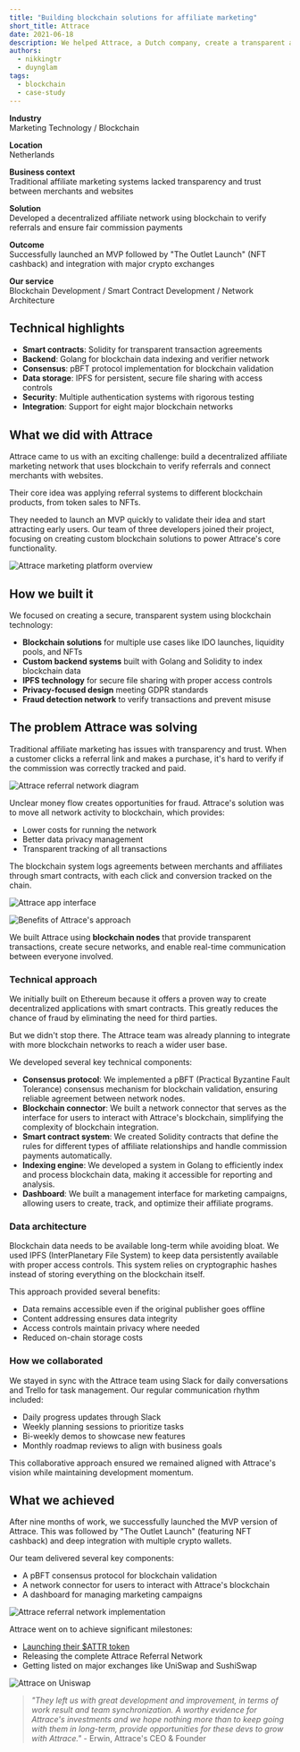 ```yaml
---
title: "Building blockchain solutions for affiliate marketing"
short_title: Attrace
date: 2021-06-18
description: We helped Attrace, a Dutch company, create a transparent affiliate marketing platform using blockchain technology that connects online merchants with websites in a secure, fraud-resistant way.
authors: 
  - nikkingtr
  - duynglam
tags: 
  - blockchain
  - case-study
---
```


**Industry**\
Marketing Technology / Blockchain

**Location**\
Netherlands

**Business context**\
Traditional affiliate marketing systems lacked transparency and trust between merchants and websites

**Solution**\
Developed a decentralized affiliate network using blockchain to verify referrals and ensure fair commission payments

**Outcome**\
Successfully launched an MVP followed by "The Outlet Launch" (NFT cashback) and integration with major crypto exchanges

**Our service**\
Blockchain Development / Smart Contract Development / Network Architecture

## Technical highlights

- **Smart contracts**: Solidity for transparent transaction agreements
- **Backend**: Golang for blockchain data indexing and verifier network
- **Consensus**: pBFT protocol implementation for blockchain validation
- **Data storage**: IPFS for persistent, secure file sharing with access controls
- **Security**: Multiple authentication systems with rigorous testing
- **Integration**: Support for eight major blockchain networks

## What we did with Attrace

Attrace came to us with an exciting challenge: build a decentralized affiliate marketing network that uses blockchain to verify referrals and connect merchants with websites.

Their core idea was applying referral systems to different blockchain products, from token sales to NFTs.

They needed to launch an MVP quickly to validate their idea and start attracting early users. Our team of three developers joined their project, focusing on creating custom blockchain solutions to power Attrace's core functionality.

![Attrace marketing platform overview](assets/attrace-platform-overview.webp)

## How we built it

We focused on creating a secure, transparent system using blockchain technology:

- **Blockchain solutions** for multiple use cases like IDO launches, liquidity pools, and NFTs
- **Custom backend systems** built with Golang and Solidity to index blockchain data
- **IPFS technology** for secure file sharing with proper access controls
- **Privacy-focused design** meeting GDPR standards
- **Fraud detection network** to verify transactions and prevent misuse

## The problem Attrace was solving

Traditional affiliate marketing has issues with transparency and trust. When a customer clicks a referral link and makes a purchase, it's hard to verify if the commission was correctly tracked and paid.

![Attrace referral network diagram](assets/attrace-referral-network.webp)

Unclear money flow creates opportunities for fraud. Attrace's solution was to move all network activity to blockchain, which provides:

- Lower costs for running the network
- Better data privacy management
- Transparent tracking of all transactions

The blockchain system logs agreements between merchants and affiliates through smart contracts, with each click and conversion tracked on the chain.

![Attrace app interface](assets/attrace-app-interface.webp)

![Benefits of Attrace's approach](assets/attrace-benefits.webp)

We built Attrace using **blockchain nodes** that provide transparent transactions, create secure networks, and enable real-time communication between everyone involved.

### Technical approach

We initially built on Ethereum because it offers a proven way to create decentralized applications with smart contracts. This greatly reduces the chance of fraud by eliminating the need for third parties.

But we didn't stop there. The Attrace team was already planning to integrate with more blockchain networks to reach a wider user base.

We developed several key technical components:

- **Consensus protocol**: We implemented a pBFT (Practical Byzantine Fault Tolerance) consensus mechanism for blockchain validation, ensuring reliable agreement between network nodes.
- **Blockchain connector**: We built a network connector that serves as the interface for users to interact with Attrace's blockchain, simplifying the complexity of blockchain integration.
- **Smart contract system**: We created Solidity contracts that define the rules for different types of affiliate relationships and handle commission payments automatically.
- **Indexing engine**: We developed a system in Golang to efficiently index and process blockchain data, making it accessible for reporting and analysis.
- **Dashboard**: We built a management interface for marketing campaigns, allowing users to create, track, and optimize their affiliate programs.

### Data architecture

Blockchain data needs to be available long-term while avoiding bloat. We used IPFS (InterPlanetary File System) to keep data persistently available with proper access controls. This system relies on cryptographic hashes instead of storing everything on the blockchain itself.

This approach provided several benefits:

- Data remains accessible even if the original publisher goes offline
- Content addressing ensures data integrity
- Access controls maintain privacy where needed
- Reduced on-chain storage costs

### How we collaborated

We stayed in sync with the Attrace team using Slack for daily conversations and Trello for task management. Our regular communication rhythm included:

- Daily progress updates through Slack
- Weekly planning sessions to prioritize tasks
- Bi-weekly demos to showcase new features
- Monthly roadmap reviews to align with business goals

This collaborative approach ensured we remained aligned with Attrace's vision while maintaining development momentum.

## What we achieved

After nine months of work, we successfully launched the MVP version of Attrace. This was followed by "The Outlet Launch" (featuring NFT cashback) and deep integration with multiple crypto wallets.

Our team delivered several key components:

- A pBFT consensus protocol for blockchain validation
- A network connector for users to interact with Attrace's blockchain
- A dashboard for managing marketing campaigns

![Attrace referral network implementation](assets/attrace-referral-network-implementation.webp)

Attrace went on to achieve significant milestones:

- [Launching their $ATTR token](https://medium0.com/attrace/launch-of-attrace-token-attr-8af568436136?source=rss-43b67b0fd75b------2)
- Releasing the complete Attrace Referral Network
- Getting listed on major exchanges like UniSwap and SushiSwap

![Attrace on Uniswap](assets/attrace-uniswap-listing.webp)

> *"They left us with great development and improvement, in terms of work result and team synchronization. A worthy evidence for Attrace's investments and we hope nothing more than to keep going with them in long-term, provide opportunities for these devs to grow with Attrace."* - Erwin, Attrace's CEO & Founder
